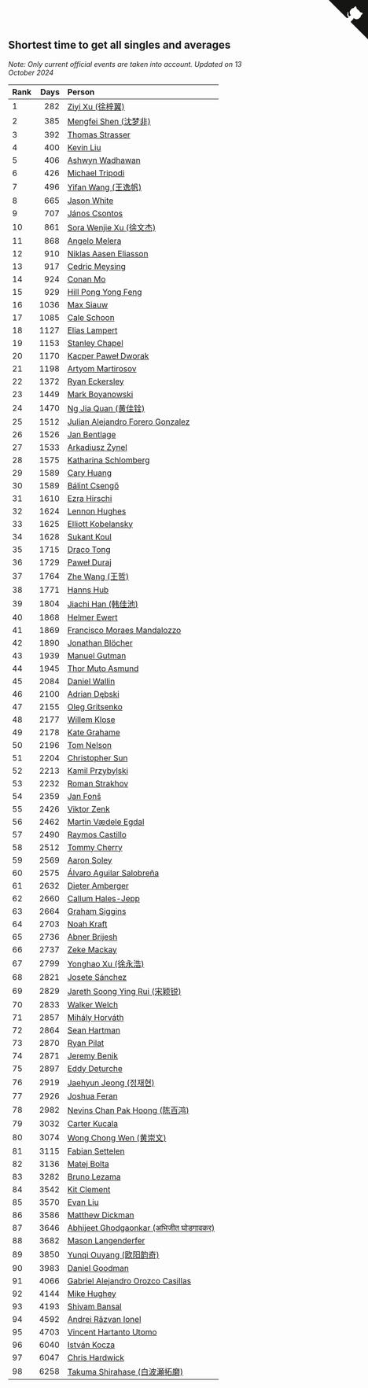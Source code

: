 ## Shortest time to get all singles and averages

*Note: Only current official events are taken into account.*
*Updated on 13 October 2024*

| Rank | Days | Person |
| :--- | ---: | :--- |
| 1 | 282 | [Ziyi Xu (徐梓翼)](https://www.worldcubeassociation.org/persons/2023XUZI01) |
| 2 | 385 | [Mengfei Shen (沈梦非)](https://www.worldcubeassociation.org/persons/2018SHEN07) |
| 3 | 392 | [Thomas Strasser](https://www.worldcubeassociation.org/persons/2022STRA10) |
| 4 | 400 | [Kevin Liu](https://www.worldcubeassociation.org/persons/2023LIUK02) |
| 5 | 406 | [Ashwyn Wadhawan](https://www.worldcubeassociation.org/persons/2022WADH02) |
| 6 | 426 | [Michael Tripodi](https://www.worldcubeassociation.org/persons/2021TRIP01) |
| 7 | 496 | [Yifan Wang (王逸帆)](https://www.worldcubeassociation.org/persons/2017WANY29) |
| 8 | 665 | [Jason White](https://www.worldcubeassociation.org/persons/2016WHIT16) |
| 9 | 707 | [János Csontos](https://www.worldcubeassociation.org/persons/2022CSON01) |
| 10 | 861 | [Sora Wenjie Xu (徐文杰)](https://www.worldcubeassociation.org/persons/2016XUWE02) |
| 11 | 868 | [Angelo Melera](https://www.worldcubeassociation.org/persons/2022MELE01) |
| 12 | 910 | [Niklas Aasen Eliasson](https://www.worldcubeassociation.org/persons/2021ELIA01) |
| 13 | 917 | [Cedric Meysing](https://www.worldcubeassociation.org/persons/2017MEYS02) |
| 14 | 924 | [Conan Mo](https://www.worldcubeassociation.org/persons/2020MOCO01) |
| 15 | 929 | [Hill Pong Yong Feng](https://www.worldcubeassociation.org/persons/2017FENG10) |
| 16 | 1036 | [Max Siauw](https://www.worldcubeassociation.org/persons/2017SIAU02) |
| 17 | 1085 | [Cale Schoon](https://www.worldcubeassociation.org/persons/2014SCHO02) |
| 18 | 1127 | [Elias Lampert](https://www.worldcubeassociation.org/persons/2021LAMP01) |
| 19 | 1153 | [Stanley Chapel](https://www.worldcubeassociation.org/persons/2016CHAP04) |
| 20 | 1170 | [Kacper Paweł Dworak](https://www.worldcubeassociation.org/persons/2020DWOR01) |
| 21 | 1198 | [Artyom Martirosov](https://www.worldcubeassociation.org/persons/2016MART29) |
| 22 | 1372 | [Ryan Eckersley](https://www.worldcubeassociation.org/persons/2019ECKE02) |
| 23 | 1449 | [Mark Boyanowski](https://www.worldcubeassociation.org/persons/2014BOYA01) |
| 24 | 1470 | [Ng Jia Quan (黄佳铨)](https://www.worldcubeassociation.org/persons/2015QUAN03) |
| 25 | 1512 | [Julian Alejandro Forero Gonzalez](https://www.worldcubeassociation.org/persons/2018GONZ30) |
| 26 | 1526 | [Jan Bentlage](https://www.worldcubeassociation.org/persons/2010BENT01) |
| 27 | 1533 | [Arkadiusz Żynel](https://www.worldcubeassociation.org/persons/2018ZYNE01) |
| 28 | 1575 | [Katharina Schlomberg](https://www.worldcubeassociation.org/persons/2020SCHL01) |
| 29 | 1589 | [Cary Huang](https://www.worldcubeassociation.org/persons/2015HUAN48) |
| 30 | 1589 | [Bálint Csengő](https://www.worldcubeassociation.org/persons/2019CSEN01) |
| 31 | 1610 | [Ezra Hirschi](https://www.worldcubeassociation.org/persons/2019HIRS01) |
| 32 | 1624 | [Lennon Hughes](https://www.worldcubeassociation.org/persons/2017HUGH04) |
| 33 | 1625 | [Elliott Kobelansky](https://www.worldcubeassociation.org/persons/2019KOBE03) |
| 34 | 1628 | [Sukant Koul](https://www.worldcubeassociation.org/persons/2014KOUL01) |
| 35 | 1715 | [Draco Tong](https://www.worldcubeassociation.org/persons/2020TONG02) |
| 36 | 1729 | [Paweł Duraj](https://www.worldcubeassociation.org/persons/2016DURA09) |
| 37 | 1764 | [Zhe Wang (王哲)](https://www.worldcubeassociation.org/persons/2019WANZ21) |
| 38 | 1771 | [Hanns Hub](https://www.worldcubeassociation.org/persons/2013HUBH01) |
| 39 | 1804 | [Jiachi Han (韩佳池)](https://www.worldcubeassociation.org/persons/2014HANJ02) |
| 40 | 1868 | [Helmer Ewert](https://www.worldcubeassociation.org/persons/2015EWER01) |
| 41 | 1869 | [Francisco Moraes Mandalozzo](https://www.worldcubeassociation.org/persons/2017MAND13) |
| 42 | 1890 | [Jonathan Blöcher](https://www.worldcubeassociation.org/persons/2018BLOC01) |
| 43 | 1939 | [Manuel Gutman](https://www.worldcubeassociation.org/persons/2017GUTM01) |
| 44 | 1945 | [Thor Muto Asmund](https://www.worldcubeassociation.org/persons/2017ASMU01) |
| 45 | 2084 | [Daniel Wallin](https://www.worldcubeassociation.org/persons/2013WALL03) |
| 46 | 2100 | [Adrian Dębski](https://www.worldcubeassociation.org/persons/2017DEBS01) |
| 47 | 2155 | [Oleg Gritsenko](https://www.worldcubeassociation.org/persons/2011GRIT01) |
| 48 | 2177 | [Willem Klose](https://www.worldcubeassociation.org/persons/2017KLOS01) |
| 49 | 2178 | [Kate Grahame](https://www.worldcubeassociation.org/persons/2018GRAH05) |
| 50 | 2196 | [Tom Nelson](https://www.worldcubeassociation.org/persons/2013NELS01) |
| 51 | 2204 | [Christopher Sun](https://www.worldcubeassociation.org/persons/2017SUNC02) |
| 52 | 2213 | [Kamil Przybylski](https://www.worldcubeassociation.org/persons/2016PRZY01) |
| 53 | 2232 | [Roman Strakhov](https://www.worldcubeassociation.org/persons/2012STRA02) |
| 54 | 2359 | [Jan Fonš](https://www.worldcubeassociation.org/persons/2017FONS04) |
| 55 | 2426 | [Viktor Zenk](https://www.worldcubeassociation.org/persons/2016ZENK01) |
| 56 | 2462 | [Martin Vædele Egdal](https://www.worldcubeassociation.org/persons/2013EGDA02) |
| 57 | 2490 | [Raymos Castillo](https://www.worldcubeassociation.org/persons/2017CAST41) |
| 58 | 2512 | [Tommy Cherry](https://www.worldcubeassociation.org/persons/2015CHER07) |
| 59 | 2569 | [Aaron Soley](https://www.worldcubeassociation.org/persons/2017SOLE01) |
| 60 | 2575 | [Álvaro Aguilar Salobreña](https://www.worldcubeassociation.org/persons/2015SALO01) |
| 61 | 2632 | [Dieter Amberger](https://www.worldcubeassociation.org/persons/2016AMBE02) |
| 62 | 2660 | [Callum Hales-Jepp](https://www.worldcubeassociation.org/persons/2012HALE01) |
| 63 | 2664 | [Graham Siggins](https://www.worldcubeassociation.org/persons/2016SIGG01) |
| 64 | 2703 | [Noah Kraft](https://www.worldcubeassociation.org/persons/2016KRAF01) |
| 65 | 2736 | [Abner Brijesh](https://www.worldcubeassociation.org/persons/2016BRIJ01) |
| 66 | 2737 | [Zeke Mackay](https://www.worldcubeassociation.org/persons/2015MACK06) |
| 67 | 2799 | [Yonghao Xu (徐永浩)](https://www.worldcubeassociation.org/persons/2017XUYO01) |
| 68 | 2821 | [Josete Sánchez](https://www.worldcubeassociation.org/persons/2015SANC18) |
| 69 | 2829 | [Jareth Soong Ying Rui (宋颖锐)](https://www.worldcubeassociation.org/persons/2016SOON01) |
| 70 | 2833 | [Walker Welch](https://www.worldcubeassociation.org/persons/2011WELC01) |
| 71 | 2857 | [Mihály Horváth](https://www.worldcubeassociation.org/persons/2016HORV04) |
| 72 | 2864 | [Sean Hartman](https://www.worldcubeassociation.org/persons/2016HART02) |
| 73 | 2870 | [Ryan Pilat](https://www.worldcubeassociation.org/persons/2016PILA03) |
| 74 | 2871 | [Jeremy Benik](https://www.worldcubeassociation.org/persons/2016BENI05) |
| 75 | 2897 | [Eddy Deturche](https://www.worldcubeassociation.org/persons/2014DETU01) |
| 76 | 2919 | [Jaehyun Jeong (정재현)](https://www.worldcubeassociation.org/persons/2016JEON02) |
| 77 | 2926 | [Joshua Feran](https://www.worldcubeassociation.org/persons/2011FERA01) |
| 78 | 2982 | [Nevins Chan Pak Hoong (陈百鸿)](https://www.worldcubeassociation.org/persons/2010CHAN20) |
| 79 | 3032 | [Carter Kucala](https://www.worldcubeassociation.org/persons/2015KUCA01) |
| 80 | 3074 | [Wong Chong Wen (黄崇文)](https://www.worldcubeassociation.org/persons/2014WENW01) |
| 81 | 3115 | [Fabian Settelen](https://www.worldcubeassociation.org/persons/2015SETT01) |
| 82 | 3136 | [Matej Bolta](https://www.worldcubeassociation.org/persons/2015BOLT01) |
| 83 | 3282 | [Bruno Lezama](https://www.worldcubeassociation.org/persons/2014LEZA02) |
| 84 | 3542 | [Kit Clement](https://www.worldcubeassociation.org/persons/2008CLEM01) |
| 85 | 3570 | [Evan Liu](https://www.worldcubeassociation.org/persons/2009LIUE01) |
| 86 | 3586 | [Matthew Dickman](https://www.worldcubeassociation.org/persons/2013DICK01) |
| 87 | 3646 | [Abhijeet Ghodgaonkar (अभिजीत घोडगावकर)](https://www.worldcubeassociation.org/persons/2013GHOD01) |
| 88 | 3682 | [Mason Langenderfer](https://www.worldcubeassociation.org/persons/2013LANG03) |
| 89 | 3850 | [Yunqi Ouyang (欧阳韵奇)](https://www.worldcubeassociation.org/persons/2007YUNQ01) |
| 90 | 3983 | [Daniel Goodman](https://www.worldcubeassociation.org/persons/2013GOOD01) |
| 91 | 4066 | [Gabriel Alejandro Orozco Casillas](https://www.worldcubeassociation.org/persons/2008CASI01) |
| 92 | 4144 | [Mike Hughey](https://www.worldcubeassociation.org/persons/2007HUGH01) |
| 93 | 4193 | [Shivam Bansal](https://www.worldcubeassociation.org/persons/2011BANS02) |
| 94 | 4592 | [Andrei Răzvan Ionel](https://www.worldcubeassociation.org/persons/2012IONE01) |
| 95 | 4703 | [Vincent Hartanto Utomo](https://www.worldcubeassociation.org/persons/2010UTOM01) |
| 96 | 6040 | [István Kocza](https://www.worldcubeassociation.org/persons/2005KOCZ01) |
| 97 | 6047 | [Chris Hardwick](https://www.worldcubeassociation.org/persons/2003HARD01) |
| 98 | 6258 | [Takuma Shirahase (白波瀬拓磨)](https://www.worldcubeassociation.org/persons/2007SHIR01) |


<a href="https://github.com/JustinTimeCuber/wca_statistics" class="github-corner" aria-label="View source on Github"><svg width="80" height="80" viewBox="0 0 250 250" style="fill:#151513; color:#fff; position: absolute; top: 0; border: 0; right: 0;" aria-hidden="true"><path d="M0,0 L115,115 L130,115 L142,142 L250,250 L250,0 Z"></path><path d="M128.3,109.0 C113.8,99.7 119.0,89.6 119.0,89.6 C122.0,82.7 120.5,78.6 120.5,78.6 C119.2,72.0 123.4,76.3 123.4,76.3 C127.3,80.9 125.5,87.3 125.5,87.3 C122.9,97.6 130.6,101.9 134.4,103.2" fill="currentColor" style="transform-origin: 130px 106px;" class="octo-arm"></path><path d="M115.0,115.0 C114.9,115.1 118.7,116.5 119.8,115.4 L133.7,101.6 C136.9,99.2 139.9,98.4 142.2,98.6 C133.8,88.0 127.5,74.4 143.8,58.0 C148.5,53.4 154.0,51.2 159.7,51.0 C160.3,49.4 163.2,43.6 171.4,40.1 C171.4,40.1 176.1,42.5 178.8,56.2 C183.1,58.6 187.2,61.8 190.9,65.4 C194.5,69.0 197.7,73.2 200.1,77.6 C213.8,80.2 216.3,84.9 216.3,84.9 C212.7,93.1 206.9,96.0 205.4,96.6 C205.1,102.4 203.0,107.8 198.3,112.5 C181.9,128.9 168.3,122.5 157.7,114.1 C157.9,116.9 156.7,120.9 152.7,124.9 L141.0,136.5 C139.8,137.7 141.6,141.9 141.8,141.8 Z" fill="currentColor" class="octo-body"></path></svg></a><style>.github-corner:hover .octo-arm{animation:octocat-wave 560ms ease-in-out}@keyframes octocat-wave{0%,100%{transform:rotate(0)}20%,60%{transform:rotate(-25deg)}40%,80%{transform:rotate(10deg)}}@media (max-width:500px){.github-corner:hover .octo-arm{animation:none}.github-corner .octo-arm{animation:octocat-wave 560ms ease-in-out}}</style>
